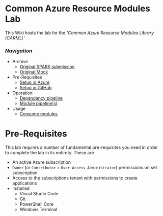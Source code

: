 # Common Azure Resource Modules Lab

This Wiki hosts the lab for the _'Common Azure Resource Modules Library (CARML)'_

### _Navigation_
- Archive
  - [Original SPARK submission](./OriginalSubmission)
  - [Original Mock](./OriginalMock)
- Pre-Requisites
  - [Setup in Azure](./PreReqAzure)
  - [Setup in GitHub](./PreReqGitHub)
- Operation
  - [Dependency pipeline]() 
  - [Module pipeline(s)]() 
- Usage
  - [Consume modules]()  

# Pre-Requisites

This lab requires a number of fundamental pre-requisites you need in order to complete the lab in its entirety. These are
- An active Azure subscription
- `Owner` (or `Contributor` + `User Access Administrator`) permissions on set subscription
- Access to the subscriptions tenant with permissions to create applications
- Installed 
  - Visual Studio Code
  - Git
  - PowerShell Core 
  - Windows Terminal